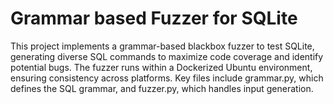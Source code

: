 # Grammar based Fuzzer for SQLite
This project implements a grammar-based blackbox fuzzer to test SQLite, generating diverse SQL commands to maximize code coverage and identify potential bugs. The fuzzer runs within a Dockerized Ubuntu environment, ensuring consistency across platforms. Key files include grammar.py, which defines the SQL grammar, and fuzzer.py, which handles input generation.

